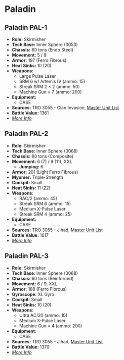 # Paladin
## Paladin PAL-1
- **Role:** Skirmisher
- **Tech Base:** Inner Sphere (3053)
- **Chassis:** 60 tons (Endo Steel)
- **Movement:** 5 / 8
- **Armor:** 197 (Ferro Fibrous)
- **Heat Sinks:** 10 (20)
- **Weapons:**
  - Large Pulse Laser
  - SRM 6 w/ Artemis IV (ammo: 15)
  - Streak SRM 2 × 2 (ammo: 50)
  - Machine Gun × 7 (ammo: 200)
- **Equipment:**
  - CASE
- **Sources:** TRO 3055 - Clan Invasion, [Master Unit List](http://masterunitlist.info/Unit/Details/2408/paladin-pal-1)
- **Battle Value:** 1361
- [*More Info*](paladin/paladin_pal-1.md)

## Paladin PAL-2
- **Role:** Skirmisher
- **Tech Base:** Inner Sphere (3068)
- **Chassis:** 60 tons (Composite)
- **Movement:** 6 (7) / 9 (11), XXL
  - **Jumping:** 6
- **Armor:** 201 (Light Ferro Fibrous)
- **Myomer:** Triple-Strength
- **Cockpit:** Small
- **Heat Sinks:** 11 (22)
- **Weapons:**
  - RAC/2 (ammo: 45)
  - Streak SRM 6 (ammo: 15)
  - Medium X-Pulse Laser
  - Streak SRM 4 (ammo: 25)
- **Equipment:**
  - CASE
- **Sources:** TRO 3055 - Jihad, [Master Unit List](http://masterunitlist.info/Unit/Details/2409/paladin-pal-2)
- **Battle Value:** 1617
- [*More Info*](paladin/paladin_pal-2.md)

## Paladin PAL-3
- **Role:** Skirmisher
- **Tech Base:** Inner Sphere (3068)
- **Chassis:** 60 tons (Reinforced)
- **Movement:** 6 / 9, XXL
- **Armor:** 188 (Ferro Fibrous)
- **Gyroscope:** XL Gyro
- **Cockpit:** Small
- **Heat Sinks:** 10 (20)
- **Weapons:**
  - Ultra AC/20 (ammo: 10)
  - Medium X-Pulse Laser
  - Machine Gun × 4 (ammo: 200)
- **Equipment:**
  - CASE
- **Sources:** TRO 3055 - Jihad, [Master Unit List](http://masterunitlist.info/Unit/Details/2410/paladin-pal-3)
- **Battle Value:** 1370
- [*More Info*](paladin/paladin_pal-3.md)

